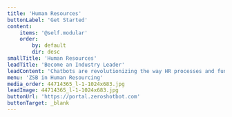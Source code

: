 ```yaml
---
title: 'Human Resources'
buttonLabel: 'Get Started'
content:
    items: '@self.modular'
    order:
        by: default
        dir: desc
smallTitle: 'Human Resources'
leadTitle: 'Become an Industry Leader'
leadContent: 'Chatbots are revolutionizing the way HR processes and functions are imagined and carried out in a technologically advanced society, and are set to transform employee interactions across the board. Accessible, seamless, and personalized interactions lead to an improved employee experience, reducing employee turnover and enhancing workplace productivity. To do this, HR professionals must rethink the way they engage with employees across the complete lifecycle, from recruitment to employee onboarding, benefits and payroll management, training and skills development, performance management, and more.'
menu: 'ZSB in Human Resourcing'
media_order: 44714365_l-1-1024x683.jpg
leadImage: 44714365_l-1-1024x683.jpg
buttonUrl: 'https://portal.zeroshotbot.com'
buttonTarget: _blank
---
```


